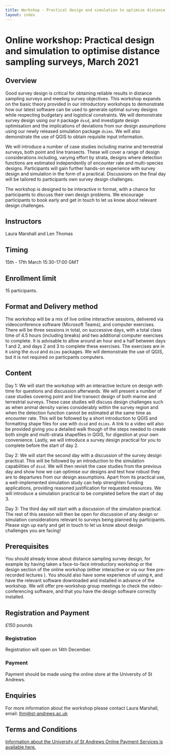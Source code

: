 ```yaml
---
title: Workshop - Practical design and simulation to optimise distance sampling surveys
layout: index
---
```


# Online workshop: Practical design and simulation to optimise distance sampling surveys, March 2021

## Overview

Good survey design is critical for obtaining reliable results in distance sampling surveys and meeting survey objectives. This workshop expands on the basic theory provided in our introductory workshops to demonstrate how our latest software can be used to generate optimal survey designs while respecting budgetary and logistical constraints. We will demonstrate survey design using our `R` package `dssd`, and investigate design optimisation and the implications of deviations from our design assumptions using our newly released simulation package `dsims`. We will also demonstrate the use of QGIS to obtain requisite input information.

We will introduce a number of case studies including marine and terrestrial surveys, both point and line transects. These will cover a range of design considerations including, varying effort by strata, designs where detection functions are estimated independently of encounter rate and multi-species designs. Participants will gain further hands-on experience with survey design and simulation in the form of a practical. Discussions on the final day will be tailored to participants own survey design challenges.

The workshop is designed to be interactive in format, with a chance for participants to discuss their own design problems. We encourage participants to book early and get in touch to let us know about relevant design challenges. 


## Instructors

Laura Marshall and Len Thomas

## Timing

15th - 17th March
15:30-17:00 GMT

## Enrollment limit

15 participants.

## Format and Delivery method

The workshop will be a mix of live online interactive sessions, delivered via videoconference software (Microsoft Teams), and computer exercises. There will be three sessions in total, on successive days, with a total class time of 4.5 hours (including breaks) and two additional computer exercises to complete. It is advisable to allow around an hour and a half between days 1 and 2, and days 2 and 3 to complete these exercises. The exercises are in `R` using the `dssd` and `dsims` packages.  We will demonstrate the use of QGIS, but it is not required on particpants computers.

## Content

Day 1: We will start the workshop with an interactive lecture on design with time for questions and discussion afterwards. We will present a number of case studies covering point and line transect design of both marine and terrestrial surveys. These case studies will discuss design challenges such as when animal density varies considerably within the survey region and when the detection function cannot be estimated at the same time as encounter rate. This will be followed by a short introduction to QGIS and formatting shape files for use with `dssd` and `dsims`. A link to a video will also be provided giving you a detailed walk though of the steps needed to create both single and multi-strata shapefiles in QGIS, for digestion at your own convenience. Lastly, we will introduce a survey design practical for you to complete before the start of day 2.

Day 2: We will start the second day with a discussion of the survey design practical. This will be followed by an introduction to the simulation capabilities of `dssd`. We will then revisit the case studies from the previous day and show how we can optimise our designs and test how robust they are to departures from our design assumptions.  Apart from its practical use, a well-implemented simulation study can help strenghten funding applications, providing reasoned justification for requested resources.  We will introduce a simulation practical to be completed before the start of day 3. 

Day 3: The third day will start with a discussion of the simulation practical. The rest of this session will then be open for discussion of any design or simulation considerations relevant to surveys being planned by participants. Please sign up early and get in touch to let us know about design challenges you are facing!

## Prerequisites

You should already know about distance sampling survey design, for example by having taken a face-to-face introductory workshop or the design section of the online workshop (either interactive or via our free pre-recorded lectures ). You should also have some experience of using `R`, and have the relevant software downloaded and installed in advance of the workshop. We will offer pre-workshop group meetings to check the video-conferencing software, and that you have the design software correctly installed.

## Registration and Payment

£150 pounds 

### Registration

Registration will open on 14th December.

### Payment

Payment should be made using the online store at the University of St Andrews.

## Enquiries

For more information about the workshop please contact Laura Marshall, email: [lhm@st-andrews.ac.uk](mailto:lhm@st-andrews.ac.uk)

## Terms and Conditions
[Information about the University of St Andrews Online Payment Services is available here.](https://onlineshop.st-andrews.ac.uk/help/terms-and-conditions)
